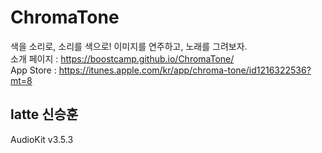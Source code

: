 # ChromaTone

색을 소리로, 소리를 색으로! 이미지를 연주하고, 노래를 그려보자.  
소개 페이지 : https://boostcamp.github.io/ChromaTone/   
App Store : https://itunes.apple.com/kr/app/chroma-tone/id1216322536?mt=8

## latte 신승훈

AudioKit v3.5.3
